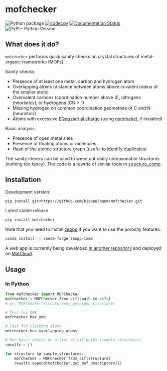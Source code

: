 # mofchecker

[//]: # "Badges"

![Python package](https://github.com/kjappelbaum/omsdetector/workflows/Python%20package/badge.svg)
[![codecov](https://codecov.io/gh/kjappelbaum/mofchecker/branch/master/graph/badge.svg?token=TQ82D3PFIU)](https://codecov.io/gh/kjappelbaum/mofchecker)
[![Documentation Status](https://readthedocs.org/projects/mofchecker/badge/?version=latest)](https://mofchecker.readthedocs.io/en/latest/?badge=latest)
![PyPI - Python Version](https://img.shields.io/pypi/pyversions/mofchecker)

## What does it do?

`mofchecker` performs quick sanity checks on crystal structures of metal-organic frameworks (MOFs).

Sanity checks:

- Presence of at least one metal, carbon and hydrogen atom
- Overlapping atoms (distance between atoms above covalent *radius* of the smaller atom)
- Overvalent carbons (coordination number above 4), nitrogens (heuristics), or hydrogens (CN > 1)
- Missing hydrogen on common coordination geometries of C and N (heuristics)
- Atoms with excessive [EQeq partial charge](https://pubs.acs.org/doi/10.1021/jz3008485) (using [openbabel](http://openbabel.org/wiki/Main_Page), if installed)

Basic analysis:
- Presence of open metal sites
- Presence of floating atoms or molecules
- Hash of the atomic structure graph (useful to identify duplicates)

The sanity checks can be used to weed out really unreasonable structures (nothing too fancy).
The code is a rewrite of similar tools in [structure_comp](https://github.com/kjappelbaum/structure_comp).

## Installation

Development version:

```bash
pip install git+https://github.com/kjappelbaum/mofchecker.git
```

Latest stable release

```bash
pip install mofchecker
```

Note that you need to install [zeopp](https://anaconda.org/conda-forge/zeopp-lsmo) if you want to use the porosity features.

```bash
conda install -c conda-forge zeopp-lsmo
```



A web app is currently being developed [in another repository](https://github.com/kjappelbaum/webmofchecker) and deployed on [MatCloud](http://mofchecker.matcloud.xyz/).

## Usage

### In Python

```python
from mofchecker import MOFChecker
mofchecker = MOFChecker.from_cif(<path_to_cif>)
# or: MOFChecker(structure=my_pymatgen_structure)

# Test for OMS
mofchecker.has_oms

# Test for clashing atoms
mofchecker.has_overlapping_atoms

# Run basic checks on a list of cif paths (sample_structures)
results = []

for structure in sample_structures:
    mofchecker = MOFChecker.from_cif(structure)
    results.append(mofchecker.get_mof_descriptors())
```
